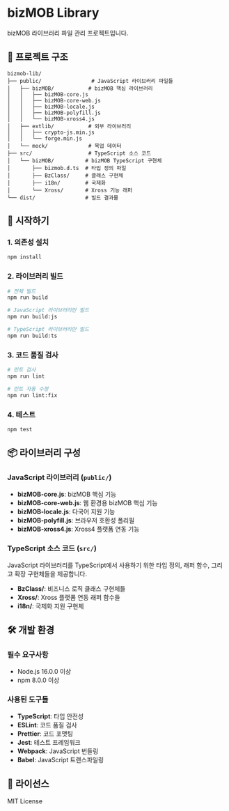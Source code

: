 # bizMOB Library

bizMOB 라이브러리 파일 관리 프로젝트입니다.

## 📁 프로젝트 구조

```
bizmob-lib/
├── public/                # JavaScript 라이브러리 파일들
│   ├── bizMOB/           # bizMOB 핵심 라이브러리
│   │   ├── bizMOB-core.js
│   │   ├── bizMOB-core-web.js
│   │   ├── bizMOB-locale.js
│   │   ├── bizMOB-polyfill.js
│   │   └── bizMOB-xross4.js
│   ├── extlib/           # 외부 라이브러리
│   │   ├── crypto-js.min.js
│   │   └── forge.min.js
│   └── mock/             # 목업 데이터
├── src/                  # TypeScript 소스 코드
│   └── bizMOB/          # bizMOB TypeScript 구현체
│       ├── bizmob.d.ts  # 타입 정의 파일
│       ├── BzClass/     # 클래스 구현체
│       ├── i18n/        # 국제화
│       └── Xross/       # Xross 기능 래퍼
└── dist/                # 빌드 결과물
```

## 🚀 시작하기

### 1. 의존성 설치

```bash
npm install
```

### 2. 라이브러리 빌드

```bash
# 전체 빌드
npm run build

# JavaScript 라이브러리만 빌드
npm run build:js

# TypeScript 라이브러리만 빌드
npm run build:ts
```

### 3. 코드 품질 검사

```bash
# 린트 검사
npm run lint

# 린트 자동 수정
npm run lint:fix
```

### 4. 테스트

```bash
npm test
```

## 📦 라이브러리 구성

### JavaScript 라이브러리 (`public/`)

- **bizMOB-core.js**: bizMOB 핵심 기능
- **bizMOB-core-web.js**: 웹 환경용 bizMOB 핵심 기능
- **bizMOB-locale.js**: 다국어 지원 기능
- **bizMOB-polyfill.js**: 브라우저 호환성 폴리필
- **bizMOB-xross4.js**: Xross4 플랫폼 연동 기능

### TypeScript 소스 코드 (`src/`)

JavaScript 라이브러리를 TypeScript에서 사용하기 위한 타입 정의, 래퍼 함수, 그리고 확장 구현체들을 제공합니다.

- **BzClass/**: 비즈니스 로직 클래스 구현체들
- **Xross/**: Xross 플랫폼 연동 래퍼 함수들
- **i18n/**: 국제화 지원 구현체

## 🛠️ 개발 환경

### 필수 요구사항

- Node.js 16.0.0 이상
- npm 8.0.0 이상

### 사용된 도구들

- **TypeScript**: 타입 안전성
- **ESLint**: 코드 품질 검사
- **Prettier**: 코드 포맷팅
- **Jest**: 테스트 프레임워크
- **Webpack**: JavaScript 번들링
- **Babel**: JavaScript 트랜스파일링

## 📝 라이선스

MIT License